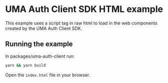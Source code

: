 # UMA Auth Client SDK HTML example

This example uses a script tag in raw html to load in the web components created by the UMA Auth Client SDK.

## Running the example

In packages/uma-auth-client run:

```bash
yarn && yarn build
```

Open the `index.html` file in your browser.
